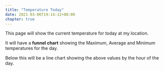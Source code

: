 ```yaml
---
title: "Temperature Today"
date: 2021-03-06T19:14:12+08:00
chapter: true
---
```


This page will show the current temperature for today at my location.

It will have a **funnel chart** showing the Maximum, Average and Minimum temperatures for the day.

Below this will be a line chart showing the above values by the hour of the day.
